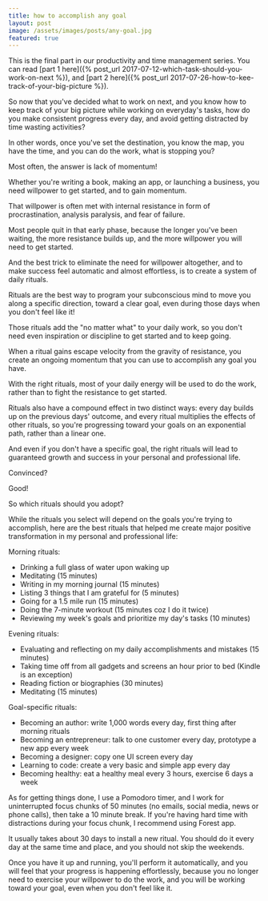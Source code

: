 ```yaml
---
title: how to accomplish any goal
layout: post
image: /assets/images/posts/any-goal.jpg
featured: true
---
```


This is the final part in our productivity and time management series. You can read [part 1 here]({% post_url 2017-07-12-which-task-should-you-work-on-next %}), and [part 2 here]({% post_url 2017-07-26-how-to-kee-track-of-your-big-picture %}).

So now that you've decided what to work on next, and you know how to keep track of your big picture while working on everyday's tasks, how do you make consistent progress every day, and avoid getting distracted by time wasting activities?

In other words, once you've set the destination, you know the map, you have the time, and you can do the work, what is stopping you?

Most often, the answer is lack of momentum!

Whether you're writing a book, making an app, or launching a business, you need willpower to get started, and to gain momentum.

That willpower is often met with internal resistance in form of procrastination, analysis paralysis, and fear of failure.

Most people quit in that early phase, because the longer you've been waiting, the more resistance builds up, and the more willpower you will need to get started.

And the best trick to eliminate the need for willpower altogether, and to make success feel automatic and almost effortless, is to create a system of daily rituals.

Rituals are the best way to program your subconscious mind to move you along a specific direction, toward a clear goal, even during those days when you don't feel like it! 

Those rituals add the "no matter what" to your daily work, so you don't need even inspiration or discipline to get started and to keep going.

When a ritual gains escape velocity from the gravity of resistance, you create an ongoing momentum that you can use to accomplish any goal you have.

With the right rituals, most of your daily energy will be used to do the work, rather than to fight the resistance to get started.

Rituals also have a compound effect in two distinct ways: every day builds up on the previous days' outcome, and every ritual multiplies the effects of other rituals, so you're progressing toward your goals on an exponential path, rather than a linear one. 

And even if you don't have a specific goal, the right rituals will lead to guaranteed growth and success in your personal and professional life.

Convinced?

Good!

So which rituals should you adopt?

While the rituals you select will depend on the goals you're trying to accomplish, here are the best rituals that helped me create major positive transformation in my personal and professional life:

Morning rituals:
- Drinking a full glass of water upon waking up
- Meditating (15 minutes)
- Writing in my morning journal (15 minutes)
- Listing 3 things that I am grateful for (5 minutes)
- Going for a 1.5 mile run (15 minutes)
- Doing the 7-minute workout (15 minutes coz I do it twice)
- Reviewing my week's goals and prioritize my day's tasks (10 minutes)

Evening rituals:
- Evaluating and reflecting on my daily accomplishments and mistakes (15 minutes)
- Taking time off from all gadgets and screens an hour prior to bed (Kindle is an exception)
- Reading fiction or biographies (30 minutes)
- Meditating (15 minutes)

Goal-specific rituals:
- Becoming an author: write 1,000 words every day, first thing after morning rituals
- Becoming an entrepreneur: talk to one customer every day, prototype a new app every week
- Becoming a designer: copy one UI screen every day
- Learning to code: create a very basic and simple app every day
- Becoming healthy: eat a healthy meal every 3 hours, exercise 6 days a week

As for getting things done, I use a Pomodoro timer, and I work for  uninterrupted focus chunks of 50 minutes (no emails, social media, news or phone calls), then take a 10 minute break. If you're having hard time with distractions during your focus chunk, I recommend using Forest app.

It usually takes about 30 days to install a new ritual. You should do it every day at the same time and place, and you should not skip the weekends.

Once you have it up and running, you'll perform it automatically, and you will feel that your progress is happening effortlessly, because you no longer need to exercise your willpower to do the work, and you will be working toward your goal, even when you don't feel like it.